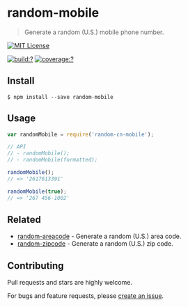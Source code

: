 # random-mobile

> Generate a random (U.S.) mobile phone number.

[![MIT License](https://img.shields.io/badge/license-MIT_License-green.svg?style=flat-square)](https://github.com/mock-end/random-mobile/blob/master/LICENSE)

[![build:?](https://img.shields.io/travis/mock-end/random-mobile/master.svg?style=flat-square)](https://travis-ci.org/mock-end/random-mobile)
[![coverage:?](https://img.shields.io/coveralls/mock-end/random-mobile/master.svg?style=flat-square)](https://coveralls.io/github/mock-end/random-mobile)


## Install

```
$ npm install --save random-mobile
```

## Usage

```js
var randomMobile = require('random-cn-mobile');

// API
// - randomMobile();
// - randomMobile(formatted);

randomMobile();
// => '2617613391'

randomMobile(true);
// => '267 456-1002'
```

## Related

- [random-areacode](https://github.com/mock-end/random-areacode) - Generate a random (U.S.) area code.
- [random-zipcode](https://github.com/mock-end/random-zipcode) - Generate a random (U.S.) zip code.


## Contributing

Pull requests and stars are highly welcome.

For bugs and feature requests, please [create an issue](https://github.com/mock-end/random-mobile/issues/new).
